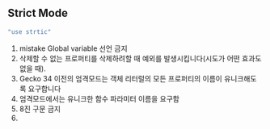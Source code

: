 
## Strict Mode

```js
"use strtic"
```

1.  mistake Global variable 선언 금지
2. 삭제할 수 없는 프로퍼티를 삭제하려할 때 예외를 발생시킵니다(시도가 어떤 효과도 없을 때).
3.  Gecko 34 이전의 엄격모드는 객체 리터럴의 모든 프로퍼티의 이름이 유니크해도록 요구합니다
4. 엄격모드에서는 유니크한 함수 파라미터 이름을 요구함
5. 8진 구문 금지 
6. 